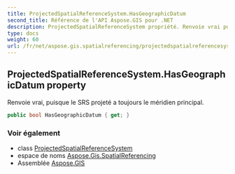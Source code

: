 ```yaml
---
title: ProjectedSpatialReferenceSystem.HasGeographicDatum
second_title: Référence de l'API Aspose.GIS pour .NET
description: ProjectedSpatialReferenceSystem propriété. Renvoie vrai puisque le SRS projeté a toujours le méridien principal.
type: docs
weight: 60
url: /fr/net/aspose.gis.spatialreferencing/projectedspatialreferencesystem/hasgeographicdatum/
---
```

## ProjectedSpatialReferenceSystem.HasGeographicDatum property

Renvoie vrai, puisque le SRS projeté a toujours le méridien principal.

```csharp
public bool HasGeographicDatum { get; }
```

### Voir également

* class [ProjectedSpatialReferenceSystem](../)
* espace de noms [Aspose.Gis.SpatialReferencing](../../projectedspatialreferencesystem/)
* Assemblée [Aspose.GIS](../../../)



